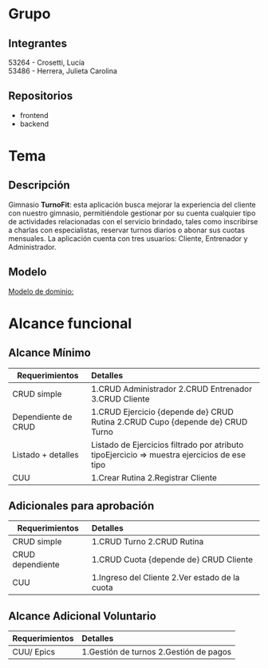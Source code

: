 # Grupo  
## Integrantes  
53264 \- Crosetti, Lucía  
53486 \- Herrera, Julieta Carolina

## Repositorios

* frontend  
* backend

# Tema  
## Descripción  
Gimnasio **TurnoFit**: esta aplicación busca mejorar la experiencia del cliente con nuestro gimnasio, permitiéndole gestionar por su cuenta cualquier tipo de actividades relacionadas con el servicio brindado, tales como inscribirse a charlas con especialistas, reservar turnos diarios o abonar sus cuotas mensuales. La aplicación cuenta con tres usuarios: Cliente, Entrenador y Administrador. 

## Modelo  
[Modelo de dominio:](https://drive.google.com/file/d/1Wa9tm4JVtbpTqE7pUHRLNCeK8GW3ujhl/view?usp=sharing)

# Alcance funcional

## Alcance Mínimo

| Requerimientos | Detalles |
| ----- | :---- |
| CRUD simple | 1.CRUD Administrador 2.CRUD Entrenador 3.CRUD Cliente |
| Dependiente de CRUD | 1.CRUD Ejercicio {depende de} CRUD Rutina 2.CRUD Cupo {depende de} CRUD Turno |
| Listado \+ detalles | Listado de Ejercicios filtrado por atributo tipoEjercicio \=\> muestra ejercicios de ese tipo |
| CUU | 1.Crear Rutina 2.Registrar Cliente |

## Adicionales para aprobación

| Requerimientos | Detalles |
| ----- | :---- |
| CRUD simple | 1.CRUD Turno 2.CRUD Rutina |
| CRUD dependiente | 1.CRUD Cuota {depende de} CRUD Cliente |
| CUU | 1.Ingreso del Cliente 2.Ver estado de la cuota |

## Alcance Adicional Voluntario

| Requerimientos | Detalles |
| ----- | :---- |
| CUU/ Epics | 1.Gestión de turnos 2.Gestión de pagos |

